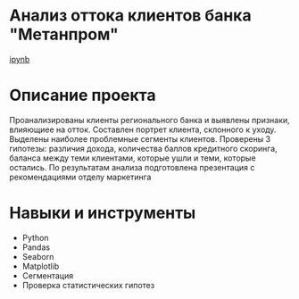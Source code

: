# Анализ оттока клиентов банка "Метанпром"
[ipynb](https://github.com/vadimstupakov/Portfolio/blob/4ab22ce87f37f59d1feadfaec9c2bf08c3a0a99a/Banks/Bank.ipynb)
# Описание проекта
Проанализированы клиенты регионального банка и выявлены признаки, влияющиее на отток. Составлен портрет клиента, склонного к уходу.
Выделены наиболее проблемные сегменты клиентов. Проверены 3 гипотезы: различия дохода, количества баллов кредитного скоринга, баланса
между теми клиентами, которые ушли и теми, которые остались. По результатам анализа подготовлена презентация с рекомендациями отделу маркетинга
# Навыки и инструменты
- Python
- Pandas
- Seaborn
- Matplotlib
- Сегментация
- Проверка статистических гипотез
